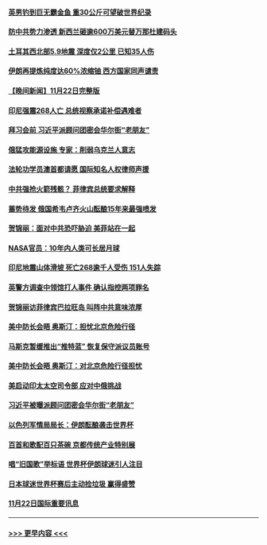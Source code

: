 #### [英男钓到巨无霸金鱼 重30公斤可望破世界纪录](../pages/prog202/a103581447.md?t=11231901) 
#### [防中共势力渗透 新西兰砸逾600万美元替万那杜建码头](../pages/prog202/a103581405.md?t=11231901) 
#### [土耳其西北部5.9地震 深度仅2公里 已知35人伤](../pages/prog202/a103581363.md?t=11231901) 
#### [伊朗再提炼纯度达60%浓缩铀 西方国家同声谴责](../pages/prog202/a103581294.md?t=11231901) 
#### [【晚间新闻】11月22日完整版](../pages/prog202/a103581226.md?t=11231901) 
#### [印尼强震268人亡 总统视察承诺补偿遇难者](../pages/prog202/a103581243.md?t=11231901) 
#### [拜习会前 习近平派顾问团密会华尔街“老朋友”](../pages/prog202/a103581239.md?t=11231901) 
#### [俄猛攻能源设施 专家：削弱乌克兰人意志](../pages/prog202/a103581215.md?t=11231901) 
#### [法轮功学员澳首都请愿 国际知名人权律师声援](../pages/prog202/a103581192.md?t=11231901) 
#### [中共强抢火箭残骸？ 菲律宾总统要求解释](../pages/prog202/a103581119.md?t=11231901) 
#### [蓄势待发 俄国希韦卢齐火山酝酿15年来最强喷发](../pages/prog202/a103581124.md?t=11231901) 
#### [贺锦丽：面对中共恐吓胁迫 美菲站在一起](../pages/prog202/a103581117.md?t=11231901) 
#### [NASA官员：10年内人类可长居月球](../pages/prog202/a103580989.md?t=11231901) 
#### [印尼地震山体滑坡 死亡268逾千人受伤 151人失踪](../pages/prog202/a103580910.md?t=11231901) 
#### [英警方调查中领馆打人事件 确认指控两项罪名](../pages/prog202/a103580932.md?t=11231901) 
#### [贺锦丽访菲律宾巴拉旺岛 叫阵中共意味浓厚](../pages/prog202/a103580913.md?t=11231901) 
#### [美中防长会晤 奥斯汀：担忧北京危险行径](../pages/prog202/a103580908.md?t=11231901) 
#### [马斯克暂缓推出“推特蓝” 恢复保守派议员账号](../pages/prog202/a103580891.md?t=11231901) 
#### [美中防长会晤 奥斯汀：对北京危险行径担忧](../pages/prog202/a103580814.md?t=11231901) 
#### [美启动印太太空司令部 应对中俄挑战](../pages/prog202/a103580750.md?t=11231901) 
#### [习近平被曝派顾问团密会华尔街“老朋友”](../pages/prog202/a103580720.md?t=11231901) 
#### [以色列军情局局长：伊朗酝酿袭击世界杯](../pages/prog202/a103580585.md?t=11231901) 
#### [百首和歌配百只茶碗 京都传统产业特别展](../pages/prog202/a103580603.md?t=11231901) 
#### [唱“旧国歌”举标语 世界杯伊朗球迷引人注目](../pages/prog202/a103580608.md?t=11231901) 
#### [日本球迷世界杯赛后主动捡垃圾 赢得盛赞](../pages/prog202/a103580591.md?t=11231901) 
#### [11月22日国际重要讯息](../pages/prog202/a103580592.md?t=11231901) 

----
#### [ >>> 更早内容 <<< ](../indexes/prog202-earlier.md)
